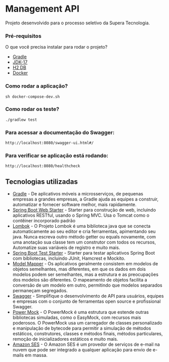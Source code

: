 # Management API
Projeto desenvolvido para o processo seletivo da Supera Tecnologia. 

### Pré-requisitos
O que você precisa instalar para rodar o projeto?

* [Gradle](https://gradle.org/)
* [JDK-17](https://www.oracle.com/java/technologies/javase/jdk17-archive-downloads.html)
* [H2 DB](https://www.h2database.com/html/main.html)
* [Docker](https://www.docker.com/)

### Como rodar a aplicação?
```
sh docker-compose-dev.sh
```

### Como rodar os teste?
```
./gradlew test
```

### Para acessar a documentação do Swagger:
```
http://localhost:8080/swagger-ui.html#/
```

### Para verificar se aplicação está rodando:
```
http://localhost:8080/healthcheck
```

## Tecnologias utilizadas

* [Gradle](https://gradle.org/) - De aplicativos móveis a microsserviços, de pequenas empresas a grandes empresas, a Gradle ajuda as equipes a construir, automatizar e fornecer software melhor, mais rapidamente.
* [Spring Boot Web Starter](https://mvnrepository.com/artifact/org.springframework.boot/spring-boot-starter-web) - Starter para construção de web, incluindo aplicativos RESTful, usando o Spring MVC. Usa o Tomcat como o contêiner incorporado padrão
* [Lombok](https://projectlombok.org/) - O Projeto Lombok é uma biblioteca java que se conecta automaticamente ao seu editor e cria ferramentas, apimentando seu java. Nunca escreva outro método getter ou equals novamente, com uma anotação sua classe tem um construtor com todos os recursos, Automatize suas variáveis ​​de registro e muito mais.
* [Spring Boot Test Starter](https://mvnrepository.com/artifact/org.springframework.boot/spring-boot-starter-test) - Starter para testar aplicativos Spring Boot com bibliotecas, incluindo JUnit, Hamcrest e Mockito.
* [Model Mapper](http://modelmapper.org/) - Os aplicativos geralmente consistem em modelos de objetos semelhantes, mas diferentes, em que os dados em dois modelos podem ser semelhantes, mas a estrutura e as preocupações dos modelos são diferentes. O mapeamento de objetos facilita a conversão de um modelo em outro, permitindo que modelos separados permaneçam segregados.
* [Swagger](https://swagger.io/) - Simplifique o desenvolvimento de API para usuários, equipes e empresas com o conjunto de ferramentas open source e profissional Swagger.
* [Power Mock](https://powermock.github.io/) - O PowerMock é uma estrutura que estende outras bibliotecas simuladas, como o EasyMock, com recursos mais poderosos. O PowerMock usa um carregador de classes personalizado e manipulação de bytecode para permitir a simulação de métodos estáticos, construtores, classes e métodos finais, métodos particulares, remoção de inicializadores estáticos e muito mais.
* [Amazon SES](https://aws.amazon.com/pt/ses/) - O Amazon SES é um provedor de serviços de e-mail na nuvem que pode ser integrado a qualquer aplicação para envio de e-mails em massa.